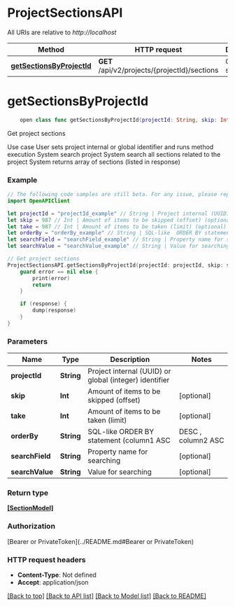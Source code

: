 # ProjectSectionsAPI

All URIs are relative to *http://localhost*

Method | HTTP request | Description
------------- | ------------- | -------------
[**getSectionsByProjectId**](ProjectSectionsAPI.md#getsectionsbyprojectid) | **GET** /api/v2/projects/{projectId}/sections | Get project sections


# **getSectionsByProjectId**
```swift
    open class func getSectionsByProjectId(projectId: String, skip: Int? = nil, take: Int? = nil, orderBy: String? = nil, searchField: String? = nil, searchValue: String? = nil, completion: @escaping (_ data: [SectionModel]?, _ error: Error?) -> Void)
```

Get project sections

 Use case   User sets project internal or global identifier and runs method execution   System search project   System search all sections related to the project   System returns array of sections (listed in response)

### Example
```swift
// The following code samples are still beta. For any issue, please report via http://github.com/OpenAPITools/openapi-generator/issues/new
import OpenAPIClient

let projectId = "projectId_example" // String | Project internal (UUID) or global (integer) identifier
let skip = 987 // Int | Amount of items to be skipped (offset) (optional)
let take = 987 // Int | Amount of items to be taken (limit) (optional)
let orderBy = "orderBy_example" // String | SQL-like  ORDER BY statement (column1 ASC|DESC , column2 ASC|DESC) (optional)
let searchField = "searchField_example" // String | Property name for searching (optional)
let searchValue = "searchValue_example" // String | Value for searching (optional)

// Get project sections
ProjectSectionsAPI.getSectionsByProjectId(projectId: projectId, skip: skip, take: take, orderBy: orderBy, searchField: searchField, searchValue: searchValue) { (response, error) in
    guard error == nil else {
        print(error)
        return
    }

    if (response) {
        dump(response)
    }
}
```

### Parameters

Name | Type | Description  | Notes
------------- | ------------- | ------------- | -------------
 **projectId** | **String** | Project internal (UUID) or global (integer) identifier | 
 **skip** | **Int** | Amount of items to be skipped (offset) | [optional] 
 **take** | **Int** | Amount of items to be taken (limit) | [optional] 
 **orderBy** | **String** | SQL-like  ORDER BY statement (column1 ASC|DESC , column2 ASC|DESC) | [optional] 
 **searchField** | **String** | Property name for searching | [optional] 
 **searchValue** | **String** | Value for searching | [optional] 

### Return type

[**[SectionModel]**](SectionModel.md)

### Authorization

[Bearer or PrivateToken](../README.md#Bearer or PrivateToken)

### HTTP request headers

 - **Content-Type**: Not defined
 - **Accept**: application/json

[[Back to top]](#) [[Back to API list]](../README.md#documentation-for-api-endpoints) [[Back to Model list]](../README.md#documentation-for-models) [[Back to README]](../README.md)

